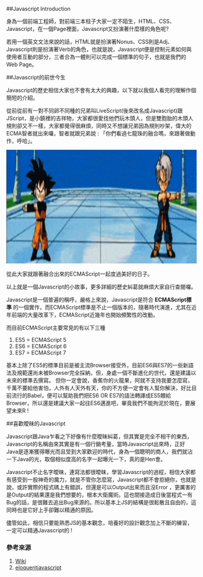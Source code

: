 ##Javascript Introduction

身為一個前端工程師，對前端三本柱子大家一定不陌生，HTML、CSS、Javascript，在一個Page裡面，Javascript又扮演著什麼樣的角色呢?

若用一個英文文法來說的話，HTML就是扮演著Nonus、CSS則是Adj、Javascript則是扮演著Verb的角色，也就是說，Javascript便是控制元素如何與使用者互動的部分，三者合為一體則可以完成一個標準的句子，也就是我們的Web Page。

##Javascript的前世今生

Javascript的歷史相信大家也不會有太大的興趣，以下就以我個人看完的理解作個簡短的介紹。

從前從前有一對不同卵不同種的兄弟叫LiveScript(後來改名成Javascript)跟JScript，是小鎮裡的吉祥物，大家都很愛找他們玩木頭人，但是雙胞胎的木頭人規則卻又不一樣，大家都覺得很麻煩，同時又不想讓兄弟因為規則吵架，偉大的ECMA智者就出來囉，智者就跟兄弟說 : 「你們看過七龍珠的融合嗎，來跟著做動作，呼哈」。

<img style="width:100%;height:300px;" src="../images/融合.gif" />

從此大家就跟著融合出來的ECMAScript一起度過美好的日子。

以上就是一個Javascript的小故事，更多詳細的歷史糾葛就麻煩大家自行查閱囉。

Javascript是一個普遍的稱呼，嚴格上來說，Javascript是符合	__ECMAScript標準__ 的一個實作，而ECMAScript標準是不止一個版本的，隨著時代演進，尤其在近年前端的大量改革下，ECMAScript近幾年也開始頻繁性的改動。

而目前ECMAScript主要常見的有以下三種
1. ES5 = ECMAScript 5
2. ES6 = ECMAScript 6 
3. ES7 = ECMAScript 7

基本上除了ES5的標準目前是被主流Browser接受外，目前ES6與ES7的一些新語法及規範還尚未被Browser完全採納，但，身處一個不斷進化的世代，還是建議以未來的標準去撰寫。
但你一定會說，香蕉你的火龍果，阿就不支持我要怎麼寫，千萬不要給他害怕，人外有人天外有天，你的不方便一定會有人幫你解決，好比目前流行的Babel，便可以幫助我們把ES6 OR ES7的語法轉譯成ES5餵給Browser，所以還是建議大家一起往ES6邁進吧，畢竟我們不能拘泥於現在，要展望未來R !


##喜歡曖昧的Javascript

Javascript跟Java乍看之下好像有什麼曖昧糾葛，但其實是完全不相干的東西，Javascript的名稱由來其實是有一個行銷考量，當時Javascript出來時，正好Java是逐漸獲得曝光而且受到大家歡迎的時代，身為一個聰明的商人，我們就沾一下Java的光，取個相似度高的名字一起曝光一下，真的是Hen會。

Javascript不止名字曖昧，連寫法都很曖昧，學習Javascript的過程，相信大家都有感受到一股神奇的魔力，就是不管你怎麼寫，Javascript都不會拒絕你，也就是說，或許實際的程式碼上有錯誤，但還是可以Output出來而且沒Error ，更厲害的是Output的結果還是我們想要的，根本大衛魔術。這也間接造成日後當程式一有Bug的話，是很難去追出Bug來源的。所以基本上JS的結構是很鬆散且自由的，這同時也是它好上手卻難以精通的原因。

儘管如此，相信只要能熟悉JS的基本觀念，培養好的設計觀念加上不斷的練習，一定可以精通Javascript的 !

### 參考來源
1. <a href="https://en.wikipedia.org/wiki/JavaScript" target="_blank">Wiki</a>
1. <a href="http://eloquentjavascript.net/00_intro.html#h_GlF1Kuv0JF" target="_blank">eloquentjavascript</a>